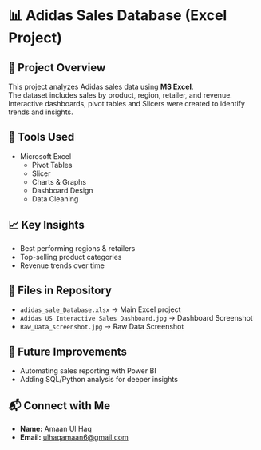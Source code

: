 # 📊 Adidas Sales Database (Excel Project)

## 📌 Project Overview
This project analyzes Adidas sales data using **MS Excel**.  
The dataset includes sales by product, region, retailer, and revenue.  
Interactive dashboards, pivot tables and Slicers were created to identify trends and insights.

## 🔧 Tools Used
- Microsoft Excel  
  - Pivot Tables
  - Slicer 
  - Charts & Graphs  
  - Dashboard Design  
  - Data Cleaning 

## 📈 Key Insights
- Best performing regions & retailers  
- Top-selling product categories  
- Revenue trends over time  

## 📂 Files in Repository
- `adidas_sale_Database.xlsx` → Main Excel project  
- `Adidas US Interactive Sales Dashboard.jpg` → Dashboard Screenshot
- `Raw_Data_screenshot.jpg` → Raw Data Screenshot

## 🚀 Future Improvements
- Automating sales reporting with Power BI  
- Adding SQL/Python analysis for deeper insights

## 📬 Connect with Me
- **Name:** Amaan Ul Haq  
- **Email:** ulhaqamaan6@gmail.com  

